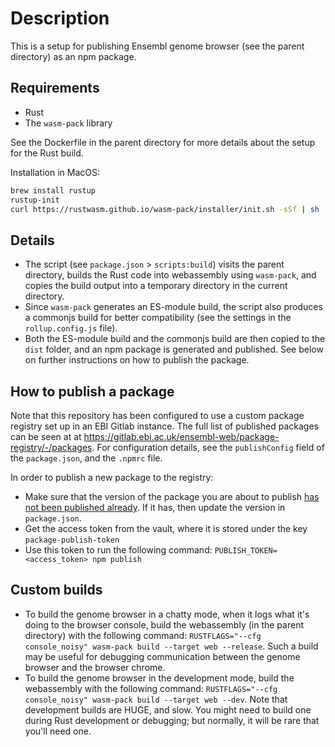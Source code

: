 # Description
This is a setup for publishing Ensembl genome browser (see the parent directory) as an npm package.

## Requirements
- Rust
- The `wasm-pack` library

See the Dockerfile in the parent directory for more details about the setup for the Rust build.

Installation in MacOS:

```sh
brew install rustup
rustup-init
curl https://rustwasm.github.io/wasm-pack/installer/init.sh -sSf | sh
```

## Details
- The script (see `package.json` > `scripts:build`) visits the parent directory, builds the Rust code into webassembly using `wasm-pack`, and copies the build output into a temporary directory in the current directory.
- Since `wasm-pack` generates an ES-module build, the script also produces a commonjs build for better compatibility (see the settings in the `rollup.config.js` file).
- Both the ES-module build and the commonjs build are then copied to the `dist` folder, and an npm package is generated and published. See below on further instructions on how to publish the package.

## How to publish a package
Note that this repository has been configured to use a custom package registry set up in an EBI Gitlab instance. The full list of published packages can be seen at at https://gitlab.ebi.ac.uk/ensembl-web/package-registry/-/packages. For configuration details, see the `publishConfig` field of the `package.json`, and the `.npmrc` file.

In order to publish a new package to the registry:
- Make sure that the version of the package you are about to publish [has not been published already](https://gitlab.ebi.ac.uk/ensembl-web/package-registry/-/packages). If it has, then update the version in `package.json`.
- Get the access token from the vault, where it is stored under the key `package-publish-token`
- Use this token to run the following command: `PUBLISH_TOKEN=<access_token> npm publish`

## Custom builds
- To build the genome browser in a chatty mode, when it logs what it's doing to the browser console, build the webassembly (in the parent directory) with the following command: `RUSTFLAGS="--cfg console_noisy" wasm-pack build --target web --release`. Such a build may be useful for debugging communication between the genome browser and the browser chrome.
- To build the genome browser in the development mode, build the webassembly with the following command: `RUSTFLAGS="--cfg console_noisy" wasm-pack build --target web --dev`. Note that development builds are HUGE, and slow. You might need to build one during Rust development or debugging; but normally, it will be rare that you'll need one.